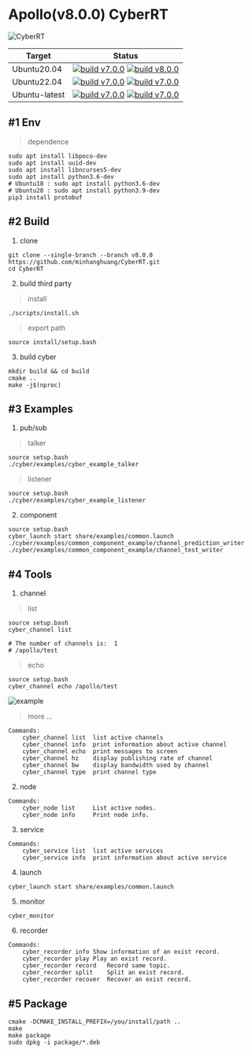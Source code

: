 # Apollo(v8.0.0) CyberRT

![CyberRT](./docs/CyberRT.gif)

| Target        |  Status  |
| ------------- | :-----:|
| Ubuntu20.04   | [![build v7.0.0](https://github.com/minhanghuang/CyberRT/actions/workflows/ubuntu20-v7.0.0-build.yaml/badge.svg?branch=v7.0.0)](https://github.com/minhanghuang/CyberRT/actions/workflows/ubuntu20-v7.0.0-build.yaml) [![build v8.0.0](https://github.com/minhanghuang/CyberRT/actions/workflows/ubuntu20-v8.0.0-build.yaml/badge.svg?branch=v8.0.0)](https://github.com/minhanghuang/CyberRT/actions/workflows/ubuntu20-v8.0.0-build.yaml)|
| Ubuntu22.04   | [![build v7.0.0](https://github.com/minhanghuang/CyberRT/actions/workflows/ubuntu22-v7.0.0-build.yaml/badge.svg?branch=v7.0.0)](https://github.com/minhanghuang/CyberRT/actions/workflows/ubuntu22-v7.0.0-build.yaml) [![build v7.0.0](https://github.com/minhanghuang/CyberRT/actions/workflows/ubuntu22-v8.0.0-build.yaml/badge.svg?branch=v8.0.0)](https://github.com/minhanghuang/CyberRT/actions/workflows/ubuntu22-v8.0.0-build.yaml) |
| Ubuntu-latest  | [![build v7.0.0](https://github.com/minhanghuang/CyberRT/actions/workflows/ubuntu-latest-v7.0.0-build.yaml/badge.svg?branch=v7.0.0)](https://github.com/minhanghuang/CyberRT/actions/workflows/ubuntu-latest-v7.0.0-build.yaml) [![build v7.0.0](https://github.com/minhanghuang/CyberRT/actions/workflows/ubuntu-latest-v8.0.0-build.yaml/badge.svg?branch=v8.0.0)](https://github.com/minhanghuang/CyberRT/actions/workflows/ubuntu-latest-v8.0.0-build.yaml)|

## #1 Env

> dependence

```shell
sudo apt install libpoco-dev
sudo apt install uuid-dev
sudo apt install libncurses5-dev
sudo apt install python3.6-dev
# Ubuntu18 : sudo apt install python3.6-dev
# Ubuntu20 : sudo apt install python3.9-dev
pip3 install protobuf
```

## #2 Build

1. clone

```shell
git clone --single-branch --branch v8.0.0  https://github.com/minhanghuang/CyberRT.git
cd CyberRT
```

2. build third party

> install

```shell
./scripts/install.sh
```

> export path

```shell
source install/setup.bash
```

3. build cyber

```shell
mkdir build && cd build
cmake ..
make -j$(nproc)
```

## #3 Examples

1. pub/sub

> talker

```shell
source setup.bash
./cyber/examples/cyber_example_talker
```
> listener

```shell
source setup.bash
./cyber/examples/cyber_example_listener
```

2. component

```shell
source setup.bash
cyber_launch start share/examples/common.launch
./cyber/examples/common_component_example/channel_prediction_writer
./cyber/examples/common_component_example/channel_test_writer
```

## #4 Tools

1. channel

> list

```shell
source setup.bash
cyber_channel list

# The number of channels is:  1
# /apollo/test
```

> echo
```shell
source setup.bash
cyber_channel echo /apollo/test
```
![example](docs/cyber_echo.png)

> more ...

```shell
Commands:
	cyber_channel list	list active channels
	cyber_channel info	print information about active channel
	cyber_channel echo	print messages to screen
	cyber_channel hz	display publishing rate of channel
	cyber_channel bw	display bandwidth used by channel
	cyber_channel type	print channel type
```

2. node

```shell
Commands:
	cyber_node list 	List active nodes.
	cyber_node info 	Print node info.
```

3. service

```shell
Commands:
	cyber_service list	list active services
	cyber_service info	print information about active service
```

4. launch

```shell
cyber_launch start share/examples/common.launch
```

5. monitor

```shell
cyber_monitor
```

6. recorder

```shell
Commands:
  	cyber_recorder info	Show information of an exist record.
	cyber_recorder play	Play an exist record.
	cyber_recorder record	Record same topic.
	cyber_recorder split	Split an exist record.
	cyber_recorder recover	Recover an exist record.
```

## #5 Package

```shell
cmake -DCMAKE_INSTALL_PREFIX=/you/install/path ..
make
make package
sudo dpkg -i package/*.deb
```
